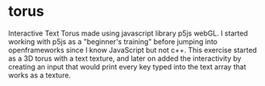 # torus
Interactive Text Torus made using javascript library p5js webGL. I started working with p5js as a "beginner's training" before jumping into openframeworks since I know JavaScript but not c++. This exercise started as a 3D torus with a text texture, and later on added the interactivity by creating an input that would print every key typed into the text array that works as a texture.
